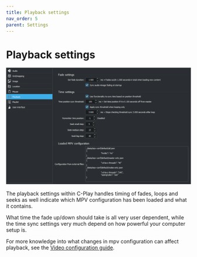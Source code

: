 ```yaml
---
title: Playback settings
nav_order: 5
parent: Settings
---
```


# Playback settings

![Playback settings](../../assets/ui/settings/playback.png) 

The playback settings within C-Play handles timing of fades, loops and seeks as well indicate which MPV configuration has been loaded and what it contains.

What time the fade up/down should take is all very user dependent, while the time sync settings very much depend on how powerful your computer setup is.

For more knowledge into what changes in mpv configuration can affect playback, see the
[Video configuration guide](../setup/video.md).